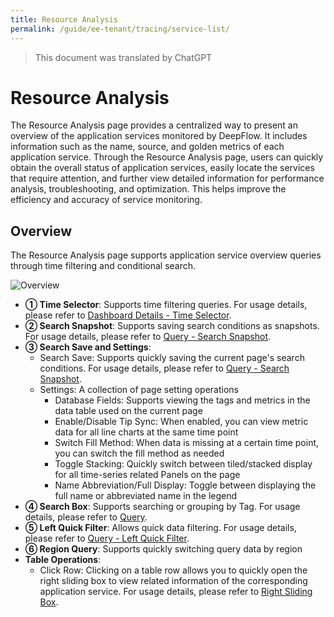 ```yaml
---
title: Resource Analysis
permalink: /guide/ee-tenant/tracing/service-list/
---
```


> This document was translated by ChatGPT

# Resource Analysis

The Resource Analysis page provides a centralized way to present an overview of the application services monitored by DeepFlow. It includes information such as the name, source, and golden metrics of each application service. Through the Resource Analysis page, users can quickly obtain the overall status of application services, easily locate the services that require attention, and further view detailed information for performance analysis, troubleshooting, and optimization. This helps improve the efficiency and accuracy of service monitoring.

## Overview

The Resource Analysis page supports application service overview queries through time filtering and conditional search.

![Overview](https://yunshan-guangzhou.oss-cn-beijing.aliyuncs.com/pub/pic/20230920650a602e67679.png)

- **① Time Selector**: Supports time filtering queries. For usage details, please refer to [Dashboard Details - Time Selector](../dashboard/use/).
- **② Search Snapshot**: Supports saving search conditions as snapshots. For usage details, please refer to [Query - Search Snapshot](../query/history/).
- **③ Search Save and Settings**:
  - Search Save: Supports quickly saving the current page's search conditions. For usage details, please refer to [Query - Search Snapshot](../query/history/).
  - Settings: A collection of page setting operations
    - Database Fields: Supports viewing the tags and metrics in the data table used on the current page
    - Enable/Disable Tip Sync: When enabled, you can view metric data for all line charts at the same time point
    - Switch Fill Method: When data is missing at a certain time point, you can switch the fill method as needed
    - Toggle Stacking: Quickly switch between tiled/stacked display for all time-series related Panels on the page
    - Name Abbreviation/Full Display: Toggle between displaying the full name or abbreviated name in the legend
- **④ Search Box**: Supports searching or grouping by Tag. For usage details, please refer to [Query](../query/overview/).
- **⑤ Left Quick Filter**: Allows quick data filtering. For usage details, please refer to [Query - Left Quick Filter](../query/left-quick-filter/).
- **⑥ Region Query**: Supports quickly switching query data by region
- **Table Operations**:
  - Click Row: Clicking on a table row allows you to quickly open the right sliding box to view related information of the corresponding application service. For usage details, please refer to [Right Sliding Box](./right-sliding-box/).